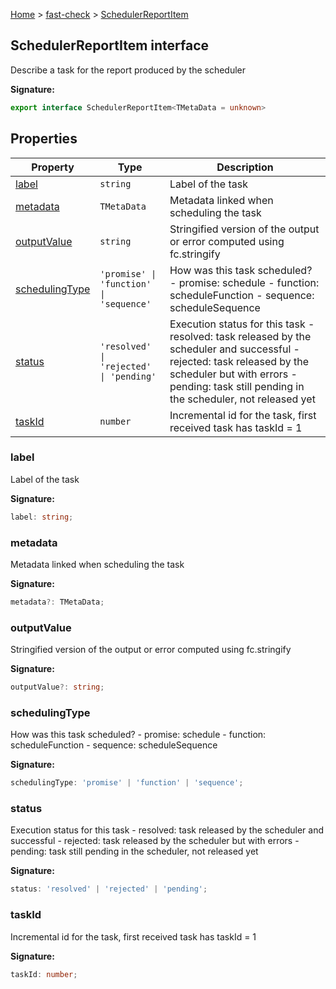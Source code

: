 [Home](/) &gt; [fast-check](../fast-check.md) &gt; [SchedulerReportItem](SchedulerReportItem.md)

## SchedulerReportItem interface

Describe a task for the report produced by the scheduler

<b>Signature:</b>

```typescript
export interface SchedulerReportItem<TMetaData = unknown> 
```

## Properties

|  Property | Type | Description |
|  --- | --- | --- |
|  [label](SchedulerReportItem.md#label) | <code>string</code> | Label of the task |
|  [metadata](SchedulerReportItem.md#metadata) | <code>TMetaData</code> | Metadata linked when scheduling the task |
|  [outputValue](SchedulerReportItem.md#outputvalue) | <code>string</code> | Stringified version of the output or error computed using fc.stringify |
|  [schedulingType](SchedulerReportItem.md#schedulingtype) | <code>'promise' &#124; 'function' &#124; 'sequence'</code> | How was this task scheduled? - promise: schedule - function: scheduleFunction - sequence: scheduleSequence |
|  [status](SchedulerReportItem.md#status) | <code>'resolved' &#124; 'rejected' &#124; 'pending'</code> | Execution status for this task - resolved: task released by the scheduler and successful - rejected: task released by the scheduler but with errors - pending: task still pending in the scheduler, not released yet |
|  [taskId](SchedulerReportItem.md#taskid) | <code>number</code> | Incremental id for the task, first received task has taskId = 1 |

### label

Label of the task

<b>Signature:</b>

```typescript
label: string;
```

### metadata

Metadata linked when scheduling the task

<b>Signature:</b>

```typescript
metadata?: TMetaData;
```

### outputValue

Stringified version of the output or error computed using fc.stringify

<b>Signature:</b>

```typescript
outputValue?: string;
```

### schedulingType

How was this task scheduled? - promise: schedule - function: scheduleFunction - sequence: scheduleSequence

<b>Signature:</b>

```typescript
schedulingType: 'promise' | 'function' | 'sequence';
```

### status

Execution status for this task - resolved: task released by the scheduler and successful - rejected: task released by the scheduler but with errors - pending: task still pending in the scheduler, not released yet

<b>Signature:</b>

```typescript
status: 'resolved' | 'rejected' | 'pending';
```

### taskId

Incremental id for the task, first received task has taskId = 1

<b>Signature:</b>

```typescript
taskId: number;
```
